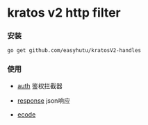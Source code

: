 # kratos v2 http filter 
### 安装
```shell
go get github.com/easyhutu/kratosV2-handles
```
### 使用
* [auth](/auth) 鉴权拦截器

* [response](/response) json响应

* [ecode](/ecode)
